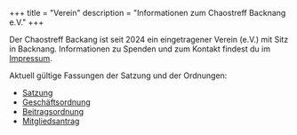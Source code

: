 +++
title = "Verein"
description = "Informationen zum Chaostreff Backnang e.V."
+++

Der Chaostreff Backang ist seit 2024 ein eingetragener Verein (e.V.) mit Sitz in Backnang. Informationen zu Spenden und zum Kontakt findest du im [Impressum](/impressum).

Aktuell gültige Fassungen der Satzung und der Ordnungen:

- [Satzung](/docs/Satzung.pdf)
- [Geschäftsordnung](/docs/Geschaeftsordnung.pdf)
- [Beitragsordnung](/docs/Beitragsordnung.pdf)
- [Mitgliedsantrag](/docs/Mitgliedsantrag.pdf)
